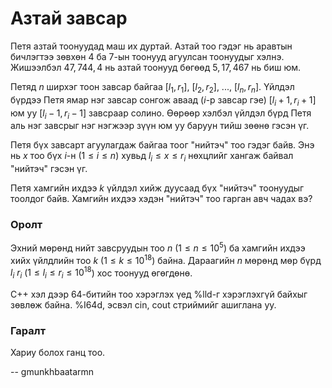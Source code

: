 Азтай завсар
============
Петя азтай тоонуудад маш их дуртай. Азтай тоо гэдэг нь аравтын бичлэгтээ зөвхөн
$4$ ба $7$-ын тоонууд агуулсан тоонуудыг хэлнэ. Жишээлбэл $47, 744, 4$ нь азтай
тоонууд бөгөөд $5, 17, 467$ нь биш юм.

Петяд $n$ ширхэг тоон завсар байгаа $[l_1, r_1]$, $[l_2, r_2]$, ..., $[l_n,
r_n]$. Үйлдэл бүрдээ Петя ямар нэг завсар сонгож аваад ($i$-р завсар гэе)
$[l_i+1, r_i+1]$ юм уу $[l_i-1, r_i-1]$ завсраар солино. Өөрөөр хэлбэл үйлдэл
бүрд Петя аль нэг завсрыг нэг нэгжээр зүүн юм уу баруун тийш зөөнө гэсэн үг.

Петя бүх завсарт агуулагдаж байгаа тоог "нийтэч" тоо гэдэг байв. Энэ нь $x$ тоо
бүх $i$-н ($1 ≤ i ≤ n$) хувьд $l_i ≤ x ≤ r_i$ нөхцлийг хангаж байвал "нийтэч"
гэсэн үг.

Петя хамгийн ихдээ $k$ үйлдэл хийж дуусаад бүх "нийтэч" тоонуудыг тоолдог байв.
Хамгийн ихдээ хэдэн "нийтэч" тоо гарган авч чадах вэ?


### Оролт
Эхний мөрөнд нийт завсруудын тоо $n$ ($1 ≤ n ≤ 10^5$) ба хамгийн ихдээ хийх
үйлдлийн тоо $k$ ($1 ≤ k ≤ 10^{18}$) байна. Дараагийн $n$ мөрөнд мөр бүрд $l_i$
$r_i$ ($1 ≤ l_i ≤ r_i ≤ 10^18$) хос тоонууд өгөгдөнө.

C++ хэл дээр 64-битийн тоо хэрэглэх үед %lld-г хэрэглэхгүй байхыг зөвлөж байна.
%I64d, эсвэл cin, cout стриймийг ашиглана уу.


### Гаралт
Хариу болох ганц тоо.

-- gmunkhbaatarmn
